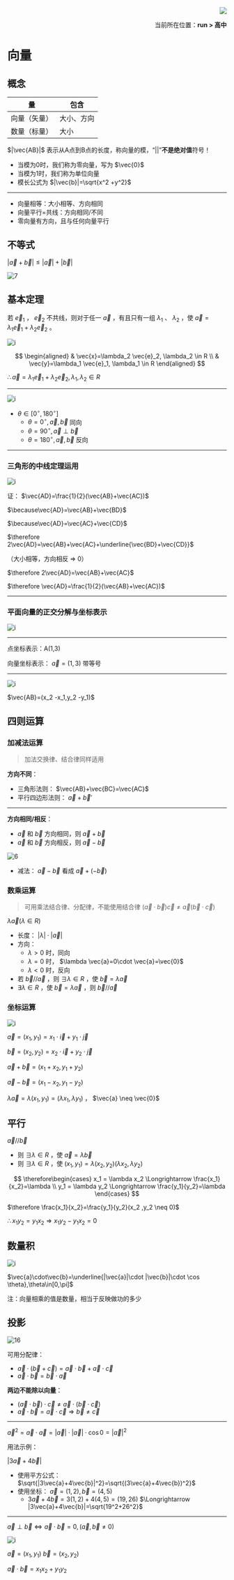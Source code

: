 <div align="right"><img src="./assets/run.png"></div>
<p align="right">当前所在位置：<strong>run > 高中</strong></p>

# 向量

## 概念

| 量           | 包含       |
| ------------ | ---------- |
| 向量（矢量） | 大小、方向 |
| 数量（标量） | 大小       |

$|\vec{AB}|$ 表示从A点到B点的长度，称向量的模，“||”**不是绝对值**符号！

* 当模为0时，我们称为零向量，写为 $\vec{0}$
* 当模为1时，我们称为单位向量
* 模长公式为 $|\vec{b}|=\sqrt{x^2 +y^2}$

---

* 向量相等：大小相等、方向相同
* 向量平行=共线：方向相同/不同
* 零向量有方向，且与任何向量平行

## 不等式

$|\vec{a}+\vec{b}|\leq|\vec{a}|+|\vec{b}|$

![7](./assets/7.jpg)

## 基本定理

若 $\vec{e}_1$ ， $\vec{e}_2$ 不共线，则对于任一 $\vec{a}$ ，有且只有一组 $\lambda_1$ 、 $\lambda_2$ ，使 $\vec{a}=\lambda_1 \vec{e}_1+\lambda_2\vec{e}_2$ 。

![i](./assets/2.jpg)

$$
\begin{aligned}
& \vec{x}=\lambda_2 \vec{e}_2, \lambda_2 \in R \\
& \vec{y}=\lambda_1 \vec{e}_1, \lambda_1 \in R
\end{aligned}
$$

$\therefore\vec{a}=\lambda_1 \vec{e}_1+\lambda_2 \vec{e}_2, \lambda_1, \lambda_2 \in R$

---

![i](./assets/4.jpg)

* $\theta \in [0^{\circ},180^{\circ}]$
  * $\theta=0^{\circ},\vec{a},\vec{b}$ 同向
  * $\theta=90^{\circ},\vec{a}\perp\vec{b}$
  * $\theta=180^{\circ},\vec{a},\vec{b}$ 反向

---

### 三角形的中线定理运用

![i](./assets/5.jpg)

证： $\vec{AD}=\frac{1}{2}(\vec{AB}+\vec{AC})$

$\because\vec{AD}=\vec{AB}+\vec{BD}$

$\because\vec{AD}=\vec{AC}+\vec{CD}$

$\therefore 2\vec{AD}=\vec{AB}+\vec{AC}+\underline{\vec{BD}+\vec{CD}}$

（大小相等，方向相反 => 0）

$\therefore 2\vec{AD}=\vec{AB}+\vec{AC}$

$\therefore \vec{AD}=\frac{1}{2}(\vec{AB}+\vec{AC})$

---

### 平面向量的正交分解与坐标表示

![i](./assets/8.jpg)

---

点坐标表示：A(1,3)

向量坐标表示： $\vec{a}=(1,3)$ 带等号

---

![i](./assets/9.jpg)

$\vec{AB}=(x_2 -x_1,y_2 -y_1)$

## 四则运算

### 加减法运算

> 加法交换律、结合律同样适用

**方向不同**：

* 三角形法则： $\vec{AB}+\vec{BC}=\vec{AC}$
* 平行四边形法则： $\vec{a}+\vec{b}'$

---

**方向相同/相反**：

* $\vec{a}$ 和 $\vec{b}$ 方向相同，则 $\vec{a}+\vec{b}$
* $\vec{a}$ 和 $\vec{b}$ 方向相反，则 $\vec{a}-\vec{b}$

![6](./assets/6.jpg)

* 减法： $\vec{a}-\vec{b}$ 看成 $\vec{a}+(-\vec{b})$

### 数乘运算

> 可用乘法结合律、分配律，不能使用结合律 $(\vec{a}\cdot\vec{b})\vec{c}\neq\vec{a}(\vec{b}\cdot\vec{c})$
>

$\lambda \vec{a}(\lambda\in R)$

* 长度： $|\lambda|\cdot |\vec{a}|$
* 方向：
  * $\lambda > 0$ 时，同向
  * $\lambda = 0$ 时， $\lambda \vec{a}=0\cdot \vec{a}=\vec{0}$
  * $\lambda < 0$ 时，反向
* 若 $\vec{b}//\vec{a}$ ，则 $\exists\lambda \in R$ ，使 $\vec{b}=\lambda \vec{a}$
* $\exists\lambda \in R$ ，使 $\vec{b}=\lambda \vec{a}$ ，则 $\vec{b}//\vec{a}$

### 坐标运算

![i](./assets/10.jpg)

$\vec{a}=(x_1 ,y_1)=x_1 \cdot \vec{i} + y_1 \cdot \vec{j}$

$\vec{b}=(x_2 ,y_2)=x_2 \cdot \vec{i} + y_2 \cdot \vec{j}$

$\vec{a}+\vec{b}=(x_1 +x_2, y_1 +y_2)$

$\vec{a}-\vec{b}=(x_1 -x_2, y_1 -y_2)$

$\lambda \vec{a}=\lambda (x_1 ,y_1)=(\lambda x_1 ,\lambda y_1)$ ， $\vec{a} \neq \vec{0}$

## 平行

$\vec{a}//\vec{b}$

* 则 $\exists \lambda \in R$ ，使 $\vec{a}=\lambda\vec{b}$
* 则 $\exists \lambda \in R$ ，使 $(x_1 ,y_1)=\lambda (x_2 ,y_2)(\lambda x_2 ,\lambda y_2)$

$$
\therefore\begin{cases}
x_1 = \lambda x_2 \Longrightarrow \frac{x_1}{x_2}=\lambda \\
y_1 = \lambda y_2 \Longrightarrow \frac{y_1}{y_2}=\lambda
\end{cases}
$$

$\therefore \frac{x_1}{x_2}=\frac{y_1}{y_2}(x_2 ,y_2 \neq 0)$

$\therefore x_1 y_2 =y_1x_2\Longrightarrow x_1 y_2-y_1 x_2=0$

## 数量积

![i](./assets/15.jpg)

$\vec{a}\cdot\vec{b}=\underline{|\vec{a}|\cdot |\vec{b}|\cdot \cos \theta},\theta\in[0,\pi]$

注：向量相乘的值是数量，相当于反映做功的多少

## 投影

![16](./assets/16.jpg)

可用分配律：

* $\vec{a}\cdot(\vec{b}+\vec{c})=\vec{a}\cdot\vec{b}+\vec{a}\cdot\vec{c}$
* $\vec{a}\cdot\vec{b}=\vec{b}\cdot\vec{a}$

**两边不能除以向量**：

* $(\vec{a}\cdot\vec{b})\cdot\vec{c}\neq\vec{a}\cdot(\vec{b}\cdot\vec{c})$
* $\vec{a}\cdot\vec{b}=\vec{a}\cdot\vec{c}\Longrightarrow\vec{b}\neq\vec{c}$

---

$\vec{a}^2=\vec{a}\cdot\vec{a}=|\vec{a}|\cdot|\vec{a}|\cdot\cos 0=|\vec{a}|^2$

用法示例：

$|3\vec{a}+4\vec{b}|$

* 使用平方公式： $\sqrt{|3\vec{a}+4\vec{b}|^2}=\sqrt{(3\vec{a}+4\vec{b})^2}$
* 使用坐标： $\vec{a}=(1,2),\vec{b}=(4,5)$
  * $3\vec{a}+4\vec{b}=3(1,2)+4(4,5)=(19,26)$
    $\Longrightarrow |3\vec{a}+4\vec{b}|=\sqrt{19^2+26^2}$

---

$\vec{a}\perp\vec{b}\Leftrightarrow\vec{a}\cdot\vec{b}=0,(\vec{a},\vec{b}\neq 0)$

![i](./assets/17.jpg)

$\vec{a}=(x_1 ,y_1)$
$\vec{b}=(x_2 ,y_2)$

$\vec{a}\cdot\vec{b}=x_1 x_2+y_1 y_2$